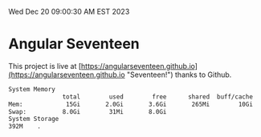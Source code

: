 Wed Dec 20 09:00:30 AM EST 2023

# Angular Seventeen


This project is live at [https://angularseventeen.github.io](https://angularseventeen.github.io "Seventeen!") thanks to Github.

```bash
System Memory
               total        used        free      shared  buff/cache   available
Mem:            15Gi       2.0Gi       3.6Gi       265Mi        10Gi        13Gi
Swap:          8.0Gi        31Mi       8.0Gi
System Storage
392M	.
```
